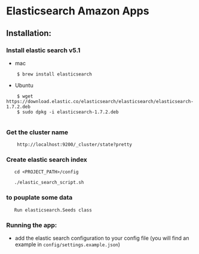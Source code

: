 # Elasticsearch Amazon Apps

## Installation:

### Install elastic search v5.1

- mac
```
    $ brew install elasticsearch 
```

- Ubuntu

```
    $ wget https://download.elastic.co/elasticsearch/elasticsearch/elasticsearch-1.7.2.deb
    $ sudo dpkg -i elasticsearch-1.7.2.deb
    
```

### Get the cluster name
```
	http://localhost:9200/_cluster/state?pretty
```
### Create elastic search index
```
   cd <PROJECT_PATH>/config
   
   ./elastic_search_script.sh
```

### to pouplate some data 

```
   Run elasticsearch.Seeds class
```



### Running the app:

- add the elastic search configuration to your config file  (you will find an example in `config/settings.example.json`) 
